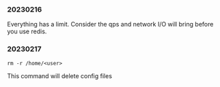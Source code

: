 ### 20230216
Everything has a limit. Consider the qps and network I/O will bring before you use redis.

### 20230217
```
rm -r /home/<user>
```
This command will delete config files